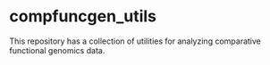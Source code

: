 # compfuncgen_utils
This repository has a collection of utilities for analyzing comparative functional genomics data.
